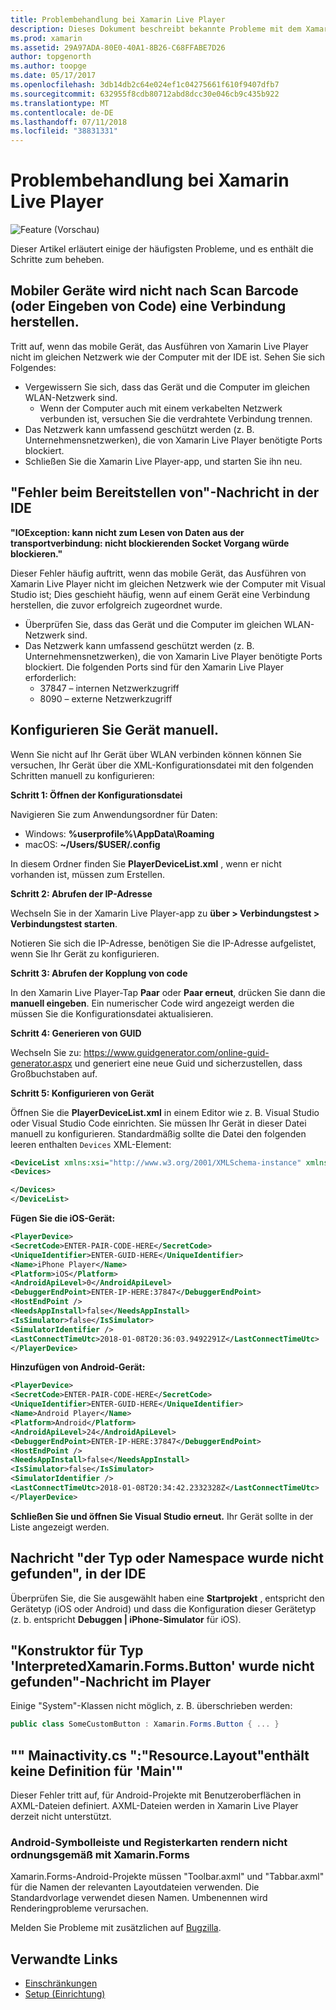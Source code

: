 ```yaml
---
title: Problembehandlung bei Xamarin Live Player
description: Dieses Dokument beschreibt bekannte Probleme mit dem Xamarin Live Player und mögliche Korrekturen. Es wird erläutert, Verbindungsprobleme, Konfigurationsprobleme und mehr.
ms.prod: xamarin
ms.assetid: 29A97ADA-80E0-40A1-8B26-C68FFABE7D26
author: topgenorth
ms.author: toopge
ms.date: 05/17/2017
ms.openlocfilehash: 3db14db2c64e024ef1c04275661f610f9407dfb7
ms.sourcegitcommit: 632955f8cdb80712abd8dcc30e046cb9c435b922
ms.translationtype: MT
ms.contentlocale: de-DE
ms.lasthandoff: 07/11/2018
ms.locfileid: "38831331"
---
```

# <a name="troubleshooting-xamarin-live-player"></a>Problembehandlung bei Xamarin Live Player

![Feature (Vorschau)](~/media/shared/preview.png)

Dieser Artikel erläutert einige der häufigsten Probleme, und es enthält die Schritte zum beheben.

## <a name="mobile-device-does-not-connect-after-scanning-barcode-or-entering-code"></a>Mobiler Geräte wird nicht nach Scan Barcode (oder Eingeben von Code) eine Verbindung herstellen.

Tritt auf, wenn das mobile Gerät, das Ausführen von Xamarin Live Player nicht im gleichen Netzwerk wie der Computer mit der IDE ist. Sehen Sie sich Folgendes:

- Vergewissern Sie sich, dass das Gerät und die Computer im gleichen WLAN-Netzwerk sind.
  - Wenn der Computer auch mit einem verkabelten Netzwerk verbunden ist, versuchen Sie die verdrahtete Verbindung trennen.
- Das Netzwerk kann umfassend geschützt werden (z. B. Unternehmensnetzwerken), die von Xamarin Live Player benötigte Ports blockiert.
- Schließen Sie die Xamarin Live Player-app, und starten Sie ihn neu.

## <a name="error-while-trying-to-deploy-message-in-ide"></a>"Fehler beim Bereitstellen von"-Nachricht in der IDE

**"IOException: kann nicht zum Lesen von Daten aus der transportverbindung: nicht blockierenden Socket Vorgang würde blockieren."**

Dieser Fehler häufig auftritt, wenn das mobile Gerät, das Ausführen von Xamarin Live Player nicht im gleichen Netzwerk wie der Computer mit Visual Studio ist; Dies geschieht häufig, wenn auf einem Gerät eine Verbindung herstellen, die zuvor erfolgreich zugeordnet wurde.

* Überprüfen Sie, dass das Gerät und die Computer im gleichen WLAN-Netzwerk sind.
* Das Netzwerk kann umfassend geschützt werden (z. B. Unternehmensnetzwerken), die von Xamarin Live Player benötigte Ports blockiert. Die folgenden Ports sind für den Xamarin Live Player erforderlich:
  * 37847 – internen Netzwerkzugriff 
  * 8090 – externe Netzwerkzugriff

## <a name="manually-configure-device"></a>Konfigurieren Sie Gerät manuell.

Wenn Sie nicht auf Ihr Gerät über WLAN verbinden können können Sie versuchen, Ihr Gerät über die XML-Konfigurationsdatei mit den folgenden Schritten manuell zu konfigurieren:

**Schritt 1: Öffnen der Konfigurationsdatei**

Navigieren Sie zum Anwendungsordner für Daten:

* Windows: **%userprofile%\AppData\Roaming**
* macOS: **~/Users/$USER/.config**

In diesem Ordner finden Sie **PlayerDeviceList.xml** , wenn er nicht vorhanden ist, müssen zum Erstellen.

**Schritt 2: Abrufen der IP-Adresse**

Wechseln Sie in der Xamarin Live Player-app zu **über > Verbindungstest > Verbindungstest starten**.

Notieren Sie sich die IP-Adresse, benötigen Sie die IP-Adresse aufgelistet, wenn Sie Ihr Gerät zu konfigurieren.

**Schritt 3: Abrufen der Kopplung von code**

In den Xamarin Live Player-Tap **Paar** oder **Paar erneut**, drücken Sie dann die **manuell eingeben**. Ein numerischer Code wird angezeigt werden die müssen Sie die Konfigurationsdatei aktualisieren.

**Schritt 4: Generieren von GUID**

Wechseln Sie zu: https://www.guidgenerator.com/online-guid-generator.aspx und generiert eine neue Guid und sicherzustellen, dass Großbuchstaben auf.

**Schritt 5: Konfigurieren von Gerät**

Öffnen Sie die **PlayerDeviceList.xml** in einem Editor wie z. B. Visual Studio oder Visual Studio Code einrichten. Sie müssen Ihr Gerät in dieser Datei manuell zu konfigurieren. Standardmäßig sollte die Datei den folgenden leeren enthalten `Devices` XML-Element:

```xml
<DeviceList xmlns:xsi="http://www.w3.org/2001/XMLSchema-instance" xmlns:xsd="http://www.w3.org/2001/XMLSchema">
<Devices>

</Devices>
</DeviceList>
```

**Fügen Sie die iOS-Gerät:**

```xml
<PlayerDevice>
<SecretCode>ENTER-PAIR-CODE-HERE</SecretCode>
<UniqueIdentifier>ENTER-GUID-HERE</UniqueIdentifier>
<Name>iPhone Player</Name>
<Platform>iOS</Platform>
<AndroidApiLevel>0</AndroidApiLevel>
<DebuggerEndPoint>ENTER-IP-HERE:37847</DebuggerEndPoint>
<HostEndPoint />
<NeedsAppInstall>false</NeedsAppInstall>
<IsSimulator>false</IsSimulator>
<SimulatorIdentifier />
<LastConnectTimeUtc>2018-01-08T20:36:03.9492291Z</LastConnectTimeUtc>
</PlayerDevice>
```

**Hinzufügen von Android-Gerät:**

```xml
<PlayerDevice>
<SecretCode>ENTER-PAIR-CODE-HERE</SecretCode>
<UniqueIdentifier>ENTER-GUID-HERE</UniqueIdentifier>
<Name>Android Player</Name>
<Platform>Android</Platform>
<AndroidApiLevel>24</AndroidApiLevel>
<DebuggerEndPoint>ENTER-IP-HERE:37847</DebuggerEndPoint>
<HostEndPoint />
<NeedsAppInstall>false</NeedsAppInstall>
<IsSimulator>false</IsSimulator>
<SimulatorIdentifier />
<LastConnectTimeUtc>2018-01-08T20:34:42.2332328Z</LastConnectTimeUtc>
</PlayerDevice>
```

**Schließen Sie und öffnen Sie Visual Studio erneut.** Ihr Gerät sollte in der Liste angezeigt werden.

## <a name="type-or-namespace-cannot-be-found-message-in-ide"></a>Nachricht "der Typ oder Namespace wurde nicht gefunden", in der IDE

Überprüfen Sie, die Sie ausgewählt haben eine **Startprojekt** , entspricht den Gerätetyp (iOS oder Android) und dass die Konfiguration dieser Gerätetyp (z. b. entspricht **Debuggen | iPhone-Simulator** für iOS).

## <a name="constructor-on-type-interpretedxamarinformsbutton-not-found-message-in-player"></a>"Konstruktor für Typ 'InterpretedXamarin.Forms.Button' wurde nicht gefunden"-Nachricht im Player

Einige "System"-Klassen nicht möglich, z. B. überschrieben werden:

```csharp
public class SomeCustomButton : Xamarin.Forms.Button { ... }
```

## <a name="mainactivitycs-resourcelayout-does-not-contain-a-definition-for-main"></a>"" Mainactivity.cs ":"Resource.Layout"enthält keine Definition für 'Main'"

Dieser Fehler tritt auf, für Android-Projekte mit Benutzeroberflächen in AXML-Dateien definiert.
AXML-Dateien werden in Xamarin Live Player derzeit nicht unterstützt.

### <a name="android-toolbar-and-tabs-render-incorrectly-using-xamarinforms"></a>Android-Symbolleiste und Registerkarten rendern nicht ordnungsgemäß mit Xamarin.Forms

Xamarin.Forms-Android-Projekte müssen "Toolbar.axml" und "Tabbar.axml" für die Namen der relevanten Layoutdateien verwenden. Die Standardvorlage verwendet diesen Namen. Umbenennen wird Renderingprobleme verursachen.

Melden Sie Probleme mit zusätzlichen auf [Bugzilla](https://aka.ms/live-player-report-issue).

## <a name="related-links"></a>Verwandte Links

- [Einschränkungen](~/tools/live-player/limitations.md)
- [Setup (Einrichtung)](~/tools/live-player/install.md)
